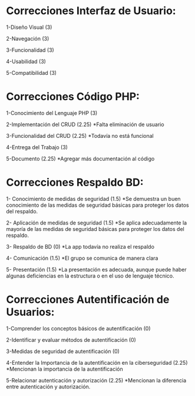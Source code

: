 # Correcciones Interfaz de Usuario:


1-Diseño Visual (3)


2-Navegación (3)


3-Funcionalidad (3)


4-Usabilidad (3)
    


5-Compatibilidad (3)




# Correcciones Código PHP:


1-Conocimiento del Lenguaje PHP (3)


2-Implementación del CRUD (2.25)
    *Falta eliminación de usuario


3-Funcionalidad del CRUD (2.25)
    *Todavía no está funcional


4-Entrega del Trabajo (3)


5-Documento (2.25)
    *Agregar más documentación al código 




# Correcciones Respaldo BD:


1- Conocimiento de medidas de seguridad (1.5)
    *Se demuestra un buen conocimiento de las medidas de seguridad básicas para proteger los datos del respaldo.


2- Aplicación de medidas de seguridad (1.5)
    *Se aplica adecuadamente la mayoría de las medidas de seguridad básicas para proteger los datos del respaldo.




3- Respaldo de BD (0)
    *La app todavía no realiza el respaldo


4- Comunicación (1.5)
    *El grupo se comunica de manera clara




5- Presentación (1.5)
    *La presentación es adecuada, aunque puede haber algunas deficiencias en la estructura o en el uso de lenguaje técnico.


# Correcciones Autentificación de Usuarios:


1-Comprender los conceptos básicos de autentificación (0)


2-Identificar y evaluar métodos de autentificación (0)


3-Medidas de seguridad de autentificación (0)


4-Entender la Importancia de la autentificación en la ciberseguridad (2.25)
*Mencionan la importancia de la autentificación 


5-Relacionar autenticación y autorización (2.25)
*Mencionan la diferencia entre autenticación y autorización.

